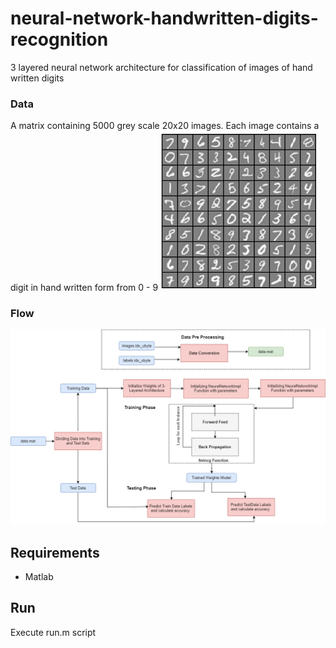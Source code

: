 # neural-network-handwritten-digits-recognition
3 layered neural network architecture for classification of images of hand written digits 

### Data
A matrix containing 5000 grey scale 20x20 images. Each image contains a digit in hand written form from 0 - 9
<img src="Flow%20Diagram/Data.png" width="250px" hieght="250px">

### Flow
<p align="center">
<img src="Flow%20Diagram/Process%20Flow.png" width="600px" hieght="500px">
</p>  

## Requirements
- Matlab

## Run
Execute run.m script 
